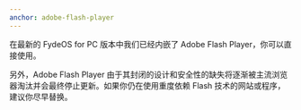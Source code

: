```yaml
---
anchor: adobe-flash-player
---
```

在最新的 FydeOS for PC 版本中我们已经内嵌了 Adobe Flash Player，你可以直接使用。

另外，Adobe Flash Player 由于其封闭的设计和安全性的缺失将逐渐被主流浏览器淘汰并会最终停止更新。如果你仍在使用重度依赖 Flash 技术的网站或程序，建议你尽早替换。
